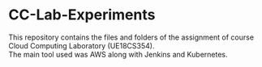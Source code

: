 # CC-Lab-Experiments
This repository contains the files and folders of the assignment of course Cloud Computing Laboratory (UE18CS354).<br>
The main tool used was AWS along with Jenkins and Kubernetes.
